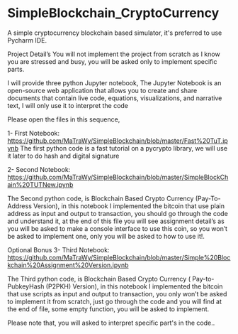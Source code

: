 # SimpleBlockchain_CryptoCurrency

A simple cryptocurrency blockchain based simulator, it's preferred to use Pycharm IDE.

Project Detail’s
You will not implement the project from scratch as I know you are stressed and busy, you will be asked only to implement specific parts.

I will provide three python Jupyter notebook,
The Jupyter Notebook is an open-source web application that allows you to create and share documents that contain live code, equations, visualizations, and narrative text, I will only use it to interpret the code

Please open the files in this sequence,

1- First Notebook: https://github.com/MaTraWy/SimpleBlockchain/blob/master/Fast%20TuT.ipynb
The first python code is a fast tutorial on a pycrypto library, we will use it later to do hash and digital signature

2- Second Notebook: https://github.com/MaTraWy/SimpleBlockchain/blob/master/SimpleBlockChain%20TUTNew.ipynb

The Second python code, is Blockchain Based Crypto Currency (Pay-To-Address Version), in this notebook I implemented the bitcoin that use plain address as input and output to transaction, you should go through the code and understand it, at the end of this file you will see assignment detail’s as you will be asked to make a console interface to use this coin, so you won’t be asked to implement one, only you will be asked to how to use it!.

Optional Bonus 3- Third Notebook: https://github.com/MaTraWy/SimpleBlockchain/blob/master/Simple%20Blockchain%20Assignment%20Version.ipynb

The Third python code, is Blockchain Based Crypto Currency ( Pay-to-PubkeyHash (P2PKH) Version), in this notebook I implemented the bitcoin that use scripts as input and output to transaction, you only won’t be asked to implement it from scratch, just go through the code and you will find at the end of file, some empty function, you will be asked to implement.

Please note that, you will asked to interpret specific part's in the code..

